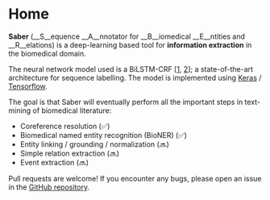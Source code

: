 # Home

__Saber__ (__S__equence __A__nnotator for __B__iomedical __E__ntities and __R__elations) is a deep-learning based tool for __information extraction__ in the biomedical domain.

The neural network model used is a BiLSTM-CRF [[1](https://arxiv.org/abs/1603.01360), [2](https://arxiv.org/abs/1603.01354)]; a state-of-the-art architecture for sequence labelling. The model is implemented using [Keras](https://keras.io/) / [Tensorflow](https://www.tensorflow.org).

The goal is that Saber will eventually perform all the important steps in text-mining of biomedical literature:

- Coreference resolution (:white_check_mark:)
- Biomedical named entity recognition (BioNER) (:white_check_mark:)
- Entity linking / grounding / normalization (:soon:)
- Simple relation extraction (:soon:)
- Event extraction (:soon:)

Pull requests are welcome! If you encounter any bugs, please open an issue in the [GitHub repository](https://github.com/BaderLab/saber).
